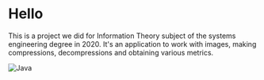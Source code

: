 # Hello
This is a project we did for Information Theory subject of the systems engineering degree in 2020.
It's an application to work with images, making compressions, decompressions and obtaining various metrics.

![Java](https://img.shields.io/badge/java-%23ED8B00.svg?style=for-the-badge&logo=openjdk&logoColor=white)
